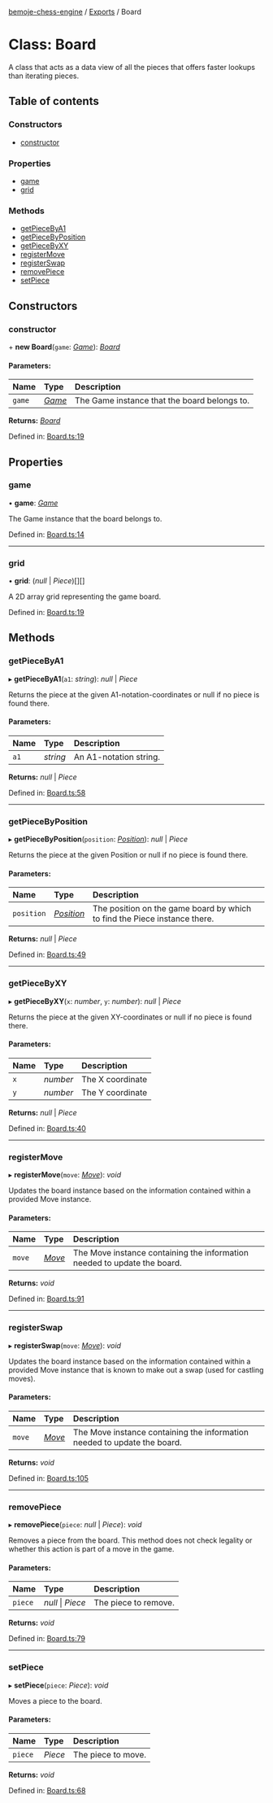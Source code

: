 [bemoje-chess-engine](../README.md) / [Exports](../modules.md) / Board

# Class: Board

A class that acts as a data view of all the pieces that offers faster lookups than iterating pieces.

## Table of contents

### Constructors

- [constructor](board.md#constructor)

### Properties

- [game](board.md#game)
- [grid](board.md#grid)

### Methods

- [getPieceByA1](board.md#getpiecebya1)
- [getPieceByPosition](board.md#getpiecebyposition)
- [getPieceByXY](board.md#getpiecebyxy)
- [registerMove](board.md#registermove)
- [registerSwap](board.md#registerswap)
- [removePiece](board.md#removepiece)
- [setPiece](board.md#setpiece)

## Constructors

### constructor

\+ **new Board**(`game`: [*Game*](game.md)): [*Board*](board.md)

#### Parameters:

Name | Type | Description |
:------ | :------ | :------ |
`game` | [*Game*](game.md) | The Game instance that the board belongs to.    |

**Returns:** [*Board*](board.md)

Defined in: [Board.ts:19](https://github.com/bemoje/chess/blob/3d08551/src/Board.ts#L19)

## Properties

### game

• **game**: [*Game*](game.md)

The Game instance that the board belongs to.

Defined in: [Board.ts:14](https://github.com/bemoje/chess/blob/3d08551/src/Board.ts#L14)

___

### grid

• **grid**: (*null* \| *Piece*)[][]

A 2D array grid representing the game board.

Defined in: [Board.ts:19](https://github.com/bemoje/chess/blob/3d08551/src/Board.ts#L19)

## Methods

### getPieceByA1

▸ **getPieceByA1**(`a1`: *string*): *null* \| *Piece*

Returns the piece at the given A1-notation-coordinates or null if no piece is found there.

#### Parameters:

Name | Type | Description |
:------ | :------ | :------ |
`a1` | *string* | An A1-notation string.    |

**Returns:** *null* \| *Piece*

Defined in: [Board.ts:58](https://github.com/bemoje/chess/blob/3d08551/src/Board.ts#L58)

___

### getPieceByPosition

▸ **getPieceByPosition**(`position`: [*Position*](position.md)): *null* \| *Piece*

Returns the piece at the given Position or null if no piece is found there.

#### Parameters:

Name | Type | Description |
:------ | :------ | :------ |
`position` | [*Position*](position.md) | The position on the game board by which to find the Piece instance there.    |

**Returns:** *null* \| *Piece*

Defined in: [Board.ts:49](https://github.com/bemoje/chess/blob/3d08551/src/Board.ts#L49)

___

### getPieceByXY

▸ **getPieceByXY**(`x`: *number*, `y`: *number*): *null* \| *Piece*

Returns the piece at the given XY-coordinates or null if no piece is found there.

#### Parameters:

Name | Type | Description |
:------ | :------ | :------ |
`x` | *number* | The X coordinate   |
`y` | *number* | The Y coordinate    |

**Returns:** *null* \| *Piece*

Defined in: [Board.ts:40](https://github.com/bemoje/chess/blob/3d08551/src/Board.ts#L40)

___

### registerMove

▸ **registerMove**(`move`: [*Move*](move.md)): *void*

Updates the board instance based on the information contained within a provided Move instance.

#### Parameters:

Name | Type | Description |
:------ | :------ | :------ |
`move` | [*Move*](move.md) | The Move instance containing the information needed to update the board.    |

**Returns:** *void*

Defined in: [Board.ts:91](https://github.com/bemoje/chess/blob/3d08551/src/Board.ts#L91)

___

### registerSwap

▸ **registerSwap**(`move`: [*Move*](move.md)): *void*

Updates the board instance based on the information contained within a provided Move instance that is known to make
out a swap (used for castling moves).

#### Parameters:

Name | Type | Description |
:------ | :------ | :------ |
`move` | [*Move*](move.md) | The Move instance containing the information needed to update the board.    |

**Returns:** *void*

Defined in: [Board.ts:105](https://github.com/bemoje/chess/blob/3d08551/src/Board.ts#L105)

___

### removePiece

▸ **removePiece**(`piece`: *null* \| *Piece*): *void*

Removes a piece from the board.
This method does not check legality or whether this action is part of a move in the game.

#### Parameters:

Name | Type | Description |
:------ | :------ | :------ |
`piece` | *null* \| *Piece* | The piece to remove.    |

**Returns:** *void*

Defined in: [Board.ts:79](https://github.com/bemoje/chess/blob/3d08551/src/Board.ts#L79)

___

### setPiece

▸ **setPiece**(`piece`: *Piece*): *void*

Moves a piece to the board.

#### Parameters:

Name | Type | Description |
:------ | :------ | :------ |
`piece` | *Piece* | The piece to move.    |

**Returns:** *void*

Defined in: [Board.ts:68](https://github.com/bemoje/chess/blob/3d08551/src/Board.ts#L68)
